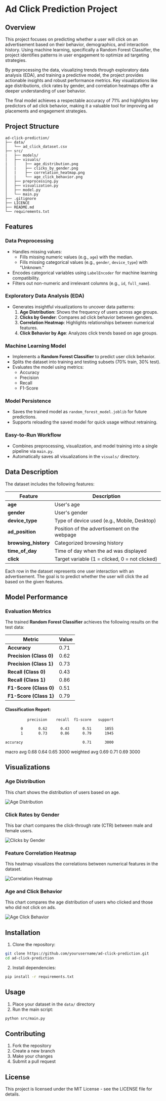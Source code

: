 # Ad Click Prediction Project

## Overview
This project focuses on predicting whether a user will click on an advertisement based on their behavior, demographics, and interaction history. Using machine learning, specifically a Random Forest Classifier, the project identifies patterns in user engagement to optimize ad targeting strategies.

By preprocessing the data, visualizing trends through exploratory data analysis (EDA), and training a predictive model, the project provides actionable insights and robust performance metrics. Key visualizations like age distributions, click rates by gender, and correlation heatmaps offer a deeper understanding of user behavior.

The final model achieves a respectable accuracy of 71% and highlights key predictors of ad click behavior, making it a valuable tool for improving ad placements and engagement strategies.

## Project Structure
```
ad-click-prediction/
├── data/
│   └── ad_click_dataset.csv
├── src/
|   ├── models/
│   ├── visuals/
|   │    ├── age_distribution.png
│   |    ├── clicks_by_gender.png
│   |    ├── correlation_heatmap.png
│   |    └── age_click_behavior.png
│   ├── preprocessing.py
│   ├── visualization.py
│   ├── model.py
│   └── main.py
├── .gitignore
├── LICENCE
├── README.md
└── requirements.txt
```

## Features

### Data Preprocessing
- Handles missing values:
  - Fills missing numeric values (e.g., `age`) with the median.
  - Fills missing categorical values (e.g., `gender`, `device_type`) with "Unknown."
- Encodes categorical variables using `LabelEncoder` for machine learning compatibility.
- Filters out non-numeric and irrelevant columns (e.g., `id`, `full_name`).

### Exploratory Data Analysis (EDA)
- Generates insightful visualizations to uncover data patterns:
  1. **Age Distribution**: Shows the frequency of users across age groups.
  2. **Clicks by Gender**: Compares ad click behavior between genders.
  3. **Correlation Heatmap**: Highlights relationships between numerical features.
  4. **Click Behavior by Age**: Analyzes click trends based on age groups.

### Machine Learning Model
- Implements a **Random Forest Classifier** to predict user click behavior.
- Splits the dataset into training and testing subsets (70% train, 30% test).
- Evaluates the model using metrics:
  - Accuracy
  - Precision
  - Recall
  - F1-Score

### Model Persistence
- Saves the trained model as `random_forest_model.joblib` for future predictions.
- Supports reloading the saved model for quick usage without retraining.

### Easy-to-Run Workflow
- Combines preprocessing, visualization, and model training into a single pipeline via `main.py`.
- Automatically saves all visualizations in the `visuals/` directory.



## Data Description
The dataset includes the following features:

| Feature            | Description                                       |
|--------------------|---------------------------------------------------|
| **age**            | User's age                                        |
| **gender**         | User's gender                                     |
| **device_type**    | Type of device used (e.g., Mobile, Desktop)       |
| **ad_position**    | Position of the advertisement on the webpage      |
| **browsing_history** | Categorized browsing history                     |
| **time_of_day**    | Time of day when the ad was displayed             |
| **click**          | Target variable (1 = clicked, 0 = not clicked)    |

Each row in the dataset represents one user interaction with an advertisement. The goal is to predict whether the user will click the ad based on the given features.

## Model Performance

### Evaluation Metrics
The trained **Random Forest Classifier** achieves the following results on the test data:

| Metric                     | Value   |
|----------------------------|---------|
| **Accuracy**                | 0.71    |
| **Precision (Class 0)**     | 0.62    |
| **Precision (Class 1)**     | 0.73    |
| **Recall (Class 0)**        | 0.43    |
| **Recall (Class 1)**        | 0.86    |
| **F1-Score (Class 0)**      | 0.51    |
| **F1-Score (Class 1)**      | 0.79    |

#### Classification Report:
```bash
          precision    recall  f1-score   support

       0       0.62      0.43      0.51      1055
       1       0.73      0.86      0.79      1945

accuracy                           0.71      3000
```
macro avg 0.68 0.64 0.65 3000 weighted avg 0.69 0.71 0.69 3000

## Visualizations

### Age Distribution
This chart shows the distribution of users based on age.

![Age Distribution](src/visuals/age_click_behavior.png)

### Click Rates by Gender
This bar chart compares the click-through rate (CTR) between male and female users.

![Clicks by Gender](src/visuals/clicks_by_gender.png)

### Feature Correlation Heatmap
This heatmap visualizes the correlations between numerical features in the dataset.

![Correlation Heatmap](src/visuals/correlation_heatmap.png)

### Age and Click Behavior
This chart compares the age distribution of users who clicked and those who did not click on ads.

![Age Click Behavior](src/visuals/age_click_behavior.png)


## Installation
1. Clone the repository:
```bash
git clone https://github.com/yourusername/ad-click-prediction.git
cd ad-click-prediction
```

2. Install dependencies:
```bash
pip install -r requirements.txt
```

## Usage
1. Place your dataset in the `data/` directory
2. Run the main script:
```bash
python src/main.py
```


## Contributing
1. Fork the repository
2. Create a new branch
3. Make your changes
4. Submit a pull request

## License
This project is licensed under the MIT License - see the LICENSE file for details.
